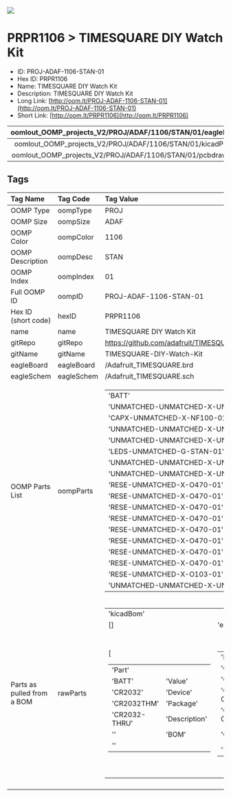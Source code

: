 


  
![][im]
# PRPR1106 > TIMESQUARE DIY Watch Kit

- ID: PROJ-ADAF-1106-STAN-01
- Hex ID: PRPR1106
- Name: TIMESQUARE DIY Watch Kit
- Description: TIMESQUARE DIY Watch Kit
- Long Link: [http://oom.lt/PROJ-ADAF-1106-STAN-01](http://oom.lt/PROJ-ADAF-1106-STAN-01)
- Short Link: [http://oom.lt/PRPR1106](http://oom.lt/PRPR1106)
  

|oomlout_OOMP_projects_V2/PROJ/ADAF/1106/STAN/01/eagleImage.png|oomlout_OOMP_projects_V2/PROJ/ADAF/1106/STAN/01/eagleSchemImage.png|oomlout_OOMP_projects_V2/PROJ/ADAF/1106/STAN/01/kicadPcb3dFront.png|oomlout_OOMP_projects_V2/PROJ/ADAF/1106/STAN/01/kicadPcb3dBack.png|
| :---: | :---: | :---: | :---: |
|oomlout_OOMP_projects_V2/PROJ/ADAF/1106/STAN/01/kicadPcb3d.png|oomlout_OOMP_projects_V2/PROJ/ADAF/1106/STAN/01/bomBack.png|oomlout_OOMP_projects_V2/PROJ/ADAF/1106/STAN/01/bomFront.png|oomlout_OOMP_projects_V2/PROJ/ADAF/1106/STAN/01/pcbdraw.svg|
|oomlout_OOMP_projects_V2/PROJ/ADAF/1106/STAN/01/pcbdrawBack.svg||||

## Tags
  

|Tag Name|Tag Code|Tag Value|
| :--- | :--- | :--- |
|OOMP Type|oompType|PROJ|
|OOMP Size|oompSize|ADAF|
|OOMP Color|oompColor|1106|
|OOMP Description|oompDesc|STAN|
|OOMP Index|oompIndex|01|
|Full OOMP ID|oompID|PROJ-ADAF-1106-STAN-01|
|Hex ID (short code)|hexID|PRPR1106|
|name|name|TIMESQUARE DIY Watch Kit|
|gitRepo|gitRepo|https://github.com/adafruit/TIMESQUARE-DIY-Watch-Kit|
|gitName|gitName|TIMESQUARE-DIY-Watch-Kit|
|eagleBoard|eagleBoard|/Adafruit_TIMESQUARE.brd|
|eagleSchem|eagleSchem|/Adafruit_TIMESQUARE.sch|
|OOMP Parts List|oompParts|<table><tr><td>'BATT'</td></tr><tr><td> 'UNMATCHED-UNMATCHED-X-UNMATCHED-01'</td><td> 'C1'</td></tr><tr><td> 'CAPX-UNMATCHED-X-NF100-01'</td><td> 'IC1'</td></tr><tr><td> 'UNMATCHED-UNMATCHED-X-UNMATCHED-01'</td><td> 'IC2'</td></tr><tr><td> 'UNMATCHED-UNMATCHED-X-UNMATCHED-01'</td><td> 'LED1'</td></tr><tr><td> 'LEDS-UNMATCHED-G-STAN-01'</td><td> 'PLUS'</td></tr><tr><td> 'UNMATCHED-UNMATCHED-X-UNMATCHED-01'</td><td> 'Q1'</td></tr><tr><td> 'UNMATCHED-UNMATCHED-X-UNMATCHED-01'</td><td> 'R1'</td></tr><tr><td> 'RESE-UNMATCHED-X-O470-01'</td><td> 'R2'</td></tr><tr><td> 'RESE-UNMATCHED-X-O470-01'</td><td> 'R3'</td></tr><tr><td> 'RESE-UNMATCHED-X-O470-01'</td><td> 'R4'</td></tr><tr><td> 'RESE-UNMATCHED-X-O470-01'</td><td> 'R5'</td></tr><tr><td> 'RESE-UNMATCHED-X-O470-01'</td><td> 'R6'</td></tr><tr><td> 'RESE-UNMATCHED-X-O470-01'</td><td> 'R7'</td></tr><tr><td> 'RESE-UNMATCHED-X-O470-01'</td><td> 'R8'</td></tr><tr><td> 'RESE-UNMATCHED-X-O470-01'</td><td> 'R10'</td></tr><tr><td> 'RESE-UNMATCHED-X-O103-01'</td><td> 'SET'</td></tr><tr><td> 'UNMATCHED-UNMATCHED-X-UNMATCHED-01'</td></tr></table>|
|Parts as pulled from a BOM|rawParts|<table><tr><td>'kicadBom'</td></tr><tr><td> []</td><td> 'eagleBom'</td></tr><tr><td> [<table><tr><td>'Part'</td></tr><tr><td> 'BATT'</td><td> 'Value'</td></tr><tr><td> 'CR2032'</td><td> 'Device'</td></tr><tr><td> 'CR2032THM'</td><td> 'Package'</td></tr><tr><td> 'CR2032-THRU'</td><td> 'Description'</td></tr><tr><td> ''</td><td> 'BOM'</td></tr><tr><td> ''</td></tr></table></td><td> <table><tr><td>'Part'</td></tr><tr><td> 'C1'</td><td> 'Value'</td></tr><tr><td> '0.1uF'</td><td> 'Device'</td></tr><tr><td> 'C-US025-025X050'</td><td> 'Package'</td></tr><tr><td> 'C025-025X050'</td><td> 'Description'</td></tr><tr><td> 'CAPACITOR</td><td> American symbol'</td><td> 'BOM'</td></tr><tr><td> ''</td></tr></table></td><td> <table><tr><td>'Part'</td></tr><tr><td> 'FTDI'</td><td> 'Value'</td></tr><tr><td> 'DNP'</td><td> 'Device'</td></tr><tr><td> 'PINHD-1X6CLEAN'</td><td> 'Package'</td></tr><tr><td> '1X06-CLEAN'</td><td> 'Description'</td></tr><tr><td> 'PIN HEADER'</td><td> 'BOM'</td></tr><tr><td> ''</td></tr></table></td><td> <table><tr><td>'Part'</td></tr><tr><td> 'IC1'</td><td> 'Value'</td></tr><tr><td> 'DS1337'</td><td> 'Device'</td></tr><tr><td> 'DS1337'</td><td> 'Package'</td></tr><tr><td> 'DIL08-ROUND'</td><td> 'Description'</td></tr><tr><td> 'DS1337 - Maxim RTC without battery backup'</td><td> 'BOM'</td></tr><tr><td> ''</td></tr></table></td><td> <table><tr><td>'Part'</td></tr><tr><td> 'IC2'</td><td> 'Value'</td></tr><tr><td> 'ATMEGA168PROUND'</td><td> 'Device'</td></tr><tr><td> 'ATMEGA168PROUND'</td><td> 'Package'</td></tr><tr><td> 'DIL28-3-ROUND'</td><td> 'Description'</td></tr><tr><td> 'MICROCONTROLLER'</td><td> 'BOM'</td></tr><tr><td> ''</td></tr></table></td><td> <table><tr><td>'Part'</td></tr><tr><td> 'LED1'</td><td> 'Value'</td></tr><tr><td> 'BL-M15881B'</td><td> 'Device'</td></tr><tr><td> 'SEGMENT_8X8_ROWCATHODEBL-M15'</td><td> 'Package'</td></tr><tr><td> 'SEGMENT_BL-M15A881'</td><td> 'Description'</td></tr><tr><td> '8x8 LED Segment Displays</td></tr><tr><td> Row = Cathode'</td><td> 'BOM'</td></tr><tr><td> ''</td></tr></table></td><td> <table><tr><td>'Part'</td></tr><tr><td> 'PLUS'</td><td> 'Value'</td></tr><tr><td> ''</td><td> 'Device'</td></tr><tr><td> '31-XXSKINNY'</td><td> 'Package'</td></tr><tr><td> 'B3F-31XX-SKINNIER'</td><td> 'Description'</td></tr><tr><td> 'OMRON SWITCH'</td><td> 'BOM'</td></tr><tr><td> ''</td></tr></table></td><td> <table><tr><td>'Part'</td></tr><tr><td> 'Q1'</td><td> 'Value'</td></tr><tr><td> '32.768KHz'</td><td> 'Device'</td></tr><tr><td> 'CRYSTALTC38H'</td><td> 'Package'</td></tr><tr><td> 'TC38H'</td><td> 'Description'</td></tr><tr><td> 'CRYSTAL'</td><td> 'BOM'</td></tr><tr><td> ''</td></tr></table></td><td> <table><tr><td>'Part'</td></tr><tr><td> 'R1'</td><td> 'Value'</td></tr><tr><td> '47'</td><td> 'Device'</td></tr><tr><td> 'R-US_0204/7'</td><td> 'Package'</td></tr><tr><td> '0204/7'</td><td> 'Description'</td></tr><tr><td> 'RESISTOR</td><td> American symbol'</td><td> 'BOM'</td></tr><tr><td> ''</td></tr></table></td><td> <table><tr><td>'Part'</td></tr><tr><td> 'R2'</td><td> 'Value'</td></tr><tr><td> '47'</td><td> 'Device'</td></tr><tr><td> 'R-US_0204/7'</td><td> 'Package'</td></tr><tr><td> '0204/7'</td><td> 'Description'</td></tr><tr><td> 'RESISTOR</td><td> American symbol'</td><td> 'BOM'</td></tr><tr><td> ''</td></tr></table></td><td> <table><tr><td>'Part'</td></tr><tr><td> 'R3'</td><td> 'Value'</td></tr><tr><td> '47'</td><td> 'Device'</td></tr><tr><td> 'R-US_0204/7'</td><td> 'Package'</td></tr><tr><td> '0204/7'</td><td> 'Description'</td></tr><tr><td> 'RESISTOR</td><td> American symbol'</td><td> 'BOM'</td></tr><tr><td> ''</td></tr></table></td><td> <table><tr><td>'Part'</td></tr><tr><td> 'R4'</td><td> 'Value'</td></tr><tr><td> '47'</td><td> 'Device'</td></tr><tr><td> 'R-US_0204/7'</td><td> 'Package'</td></tr><tr><td> '0204/7'</td><td> 'Description'</td></tr><tr><td> 'RESISTOR</td><td> American symbol'</td><td> 'BOM'</td></tr><tr><td> ''</td></tr></table></td><td> <table><tr><td>'Part'</td></tr><tr><td> 'R5'</td><td> 'Value'</td></tr><tr><td> '47'</td><td> 'Device'</td></tr><tr><td> 'R-US_0204/7'</td><td> 'Package'</td></tr><tr><td> '0204/7'</td><td> 'Description'</td></tr><tr><td> 'RESISTOR</td><td> American symbol'</td><td> 'BOM'</td></tr><tr><td> ''</td></tr></table></td><td> <table><tr><td>'Part'</td></tr><tr><td> 'R6'</td><td> 'Value'</td></tr><tr><td> '47'</td><td> 'Device'</td></tr><tr><td> 'R-US_0204/7'</td><td> 'Package'</td></tr><tr><td> '0204/7'</td><td> 'Description'</td></tr><tr><td> 'RESISTOR</td><td> American symbol'</td><td> 'BOM'</td></tr><tr><td> ''</td></tr></table></td><td> <table><tr><td>'Part'</td></tr><tr><td> 'R7'</td><td> 'Value'</td></tr><tr><td> '47'</td><td> 'Device'</td></tr><tr><td> 'R-US_0204/7'</td><td> 'Package'</td></tr><tr><td> '0204/7'</td><td> 'Description'</td></tr><tr><td> 'RESISTOR</td><td> American symbol'</td><td> 'BOM'</td></tr><tr><td> ''</td></tr></table></td><td> <table><tr><td>'Part'</td></tr><tr><td> 'R8'</td><td> 'Value'</td></tr><tr><td> '47'</td><td> 'Device'</td></tr><tr><td> 'R-US_0204/7'</td><td> 'Package'</td></tr><tr><td> '0204/7'</td><td> 'Description'</td></tr><tr><td> 'RESISTOR</td><td> American symbol'</td><td> 'BOM'</td></tr><tr><td> ''</td></tr></table></td><td> <table><tr><td>'Part'</td></tr><tr><td> 'R10'</td><td> 'Value'</td></tr><tr><td> '10K'</td><td> 'Device'</td></tr><tr><td> 'R-US_0204/7'</td><td> 'Package'</td></tr><tr><td> '0204/7'</td><td> 'Description'</td></tr><tr><td> 'RESISTOR</td><td> American symbol'</td><td> 'BOM'</td></tr><tr><td> ''</td></tr></table></td><td> <table><tr><td>'Part'</td></tr><tr><td> 'SET'</td><td> 'Value'</td></tr><tr><td> ''</td><td> 'Device'</td></tr><tr><td> '31-XXSKINNY'</td><td> 'Package'</td></tr><tr><td> 'B3F-31XX-SKINNIER'</td><td> 'Description'</td></tr><tr><td> 'OMRON SWITCH'</td><td> 'BOM'</td></tr><tr><td> ''</td></tr></table>]</td></tr></table>|
||||



[im]: PROJ/ADAF/1106/STAN/01/kicadPcb3d_450.png
